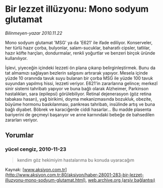 # Bir lezzet illüzyonu: Mono sodyum glutamat

*Bilinmeyen-yazar 2010.11.22*

<font class="agenda2NewsSpot">
 Mono sodyum glutamat 'MSG' ya da 'E621' ile ifade ediliyor. Konserveler, her türlü hazır çorba, bulyonlar, salam-sucuklar, baharatlı cipsler, tatlılar, hazır köfte harçları, dondurmalar, renkli yoğurtlar ve benzeri birçok üründe kullanılıyor.
</font>
<font class="newsDetail">
 <p>
  <p class="MsoNormal">
   İşlevi, yiyeceğin içindeki lezzeti ön plana çıkarıp belirginleştirmek. Bunu da tat almamızı sağlayan bezlerin salgısını artırarak yapıyor. Mesela içinde yüzde 10 oranında tavuk suyu bulanan bir çorba MSG ile yüzde 100 tavuk suyundan yapılmış hissi, lezzeti veriyor. E621'in zararlarına gelince; merkezî sinir sistemi tahribatı yapıyor ve buna bağlı olarak Alzheimer, Parkinson hastalıkları, sara (epilepsi) görülebiliyor. Retinal dejenerasyon (göz retina tabakası hasarı), yağ birikimi, doyma mekanizmasında bozukluk, obezite, büyüme hormonu baskılanması, pankreas tahribatı, insülinde artış ve buna bağlı diyabet. Böbrek ve karaciğerde ciddi hasarlar… Bu madde plasenta bariyerini de geçmeyi başarıyor ve anne karnındaki bebeğe de bahsedilen zararları veriyor.
   <span>
   </span>
  </p>
 </p>
</font>

## Yorumlar

### yücel cengiz, 2010-11-23
> kendim göz hekimiyim hastalarıma bu konuda uyaracağım

Kaynak: [www.aksiyon.com.tr](http://www.aksiyon.com.tr:80/aksiyon/haber-28001-283-bir-lezzet-illuzyonu-mono-sodyum-glutamat.html), [web.archive.org (arşiv bağlantısı)](http://web.archive.org/web/20101227011954/http://www.aksiyon.com.tr:80/aksiyon/haber-28001-283-bir-lezzet-illuzyonu-mono-sodyum-glutamat.html)
